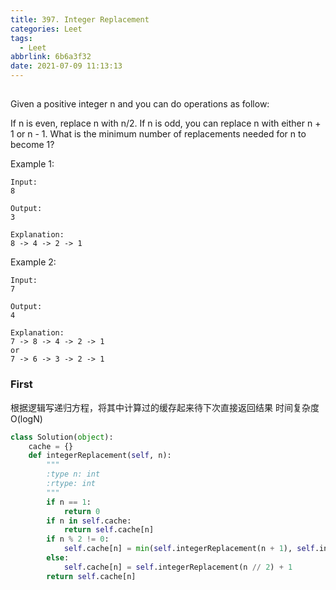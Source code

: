 ```yaml
---
title: 397. Integer Replacement
categories: Leet
tags:
  - Leet
abbrlink: 6b6a3f32
date: 2021-07-09 11:13:13
---
```



##

Given a positive integer n and you can do operations as follow:

If n is even, replace n with n/2.
If n is odd, you can replace n with either n + 1 or n - 1.
What is the minimum number of replacements needed for n to become 1?

Example 1:

    Input:
    8
    
    Output:
    3
    
    Explanation:
    8 -> 4 -> 2 -> 1
Example 2:

    Input:
    7
    
    Output:
    4
    
    Explanation:
    7 -> 8 -> 4 -> 2 -> 1
    or
    7 -> 6 -> 3 -> 2 -> 1
    
### First
根据逻辑写递归方程，将其中计算过的缓存起来待下次直接返回结果
时间复杂度O(logN)
```python
class Solution(object):
    cache = {}
    def integerReplacement(self, n):
        """
        :type n: int
        :rtype: int
        """
        if n == 1:
            return 0
        if n in self.cache:
            return self.cache[n]
        if n % 2 != 0:
            self.cache[n] = min(self.integerReplacement(n + 1), self.integerReplacement(n-1)) + 1
        else:
            self.cache[n] = self.integerReplacement(n // 2) + 1
        return self.cache[n]
```
